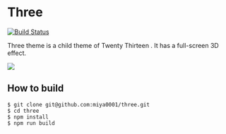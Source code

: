 # Three

[![Build Status](https://travis-ci.org/miya0001/three.svg)](https://travis-ci.org/miya0001/three)

Three theme is a child theme of Twenty Thirteen . It has a full-screen 3D effect.

![](https://raw.githubusercontent.com/miya0001/three/master/screenshot.png)

## How to build

```
$ git clone git@github.com:miya0001/three.git
$ cd three
$ npm install
$ npm run build
```
